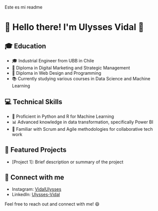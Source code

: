 Este es mi readme
# 👋 Hello there! I'm Ulysses Vidal 🎉

## 🎓 Education
- 🎓 Industrial Engineer from UBB in Chile
- 📜 Diploma in Digital Marketing and Strategic Management
- 📜 Diploma in Web Design and Programming
- 📚 Currently studying various courses in Data Science and Machine Learning

## 💻 Technical Skills
- 💪 Proficient in Python and R for Machine Learning
- 📊 Advanced knowledge in data transformation, specifically Power BI
- 🚀 Familiar with Scrum and Agile methodologies for collaborative tech work

## 🚀 Featured Projects
- [Project 1]: Brief description or summary of the project

## 🔗 Connect with me
- Instagram: [VidalUlysses](https://www.instagram.com/VidalUlysses) 
- LinkedIn: [Ulysses-Vidal](https://www.linkedin.com/in/Ulysses-Vidal)

Feel free to reach out and connect with me! 😄
